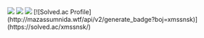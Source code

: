 <img src="https://img.shields.io/badge/Python-3776AB?style=flat&logo=Python&logoColor=white" />
<img src="https://github-readme-stats.vercel.app/api?username=ryongseong&show_icons=true&theme=midnight-purple">
<img src="https://github-readme-stats.vercel.app/api/top-langs/?username=ryongseong&layout=compact&theme=midnight-purple">
[![Solved.ac Profile](http://mazassumnida.wtf/api/v2/generate_badge?boj=xmssnsk)](https://solved.ac/xmssnsk/)
